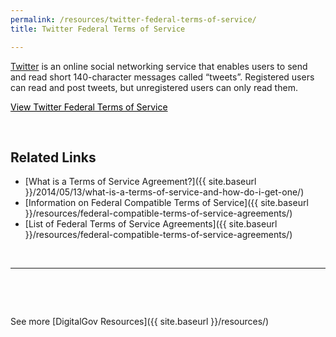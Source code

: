 ```yaml
---
permalink: /resources/twitter-federal-terms-of-service/
title: Twitter Federal Terms of Service

---
```


[Twitter](https://twitter.com/) is an online social networking service that enables users to send and read short 140-character messages called &#8220;tweets&#8221;. Registered users can read and post tweets, but unregistered users can only read them.

<a class="button" style="color: #000000" href="https://twitter.com/tos?lang=en">View Twitter Federal Terms of Service</a>

&nbsp;

## Related Links

  * [What is a Terms of Service Agreement?]({{ site.baseurl }}/2014/05/13/what-is-a-terms-of-service-and-how-do-i-get-one/)
  * [Information on Federal Compatible Terms of Service]({{ site.baseurl }}/resources/federal-compatible-terms-of-service-agreements/)
  * [List of Federal Terms of Service Agreements]({{ site.baseurl }}/resources/federal-compatible-terms-of-service-agreements/)

&nbsp;

* * *

&nbsp;

&nbsp;

See more [DigitalGov Resources]({{ site.baseurl }}/resources/)